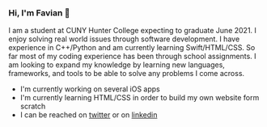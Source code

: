 ### Hi, I'm Favian 👋

I am a student at CUNY Hunter College expecting to graduate June 2021. I enjoy solving real world issues through software development. I have experience in C++/Python and am currently learning Swift/HTML/CSS. So far most of my coding experience has been through school assignments. I am looking to expand my knowledge by learning new languages, frameworks, and tools to be able to solve any problems I come across.

- I'm currently working on several iOS apps
- I'm currently learning HTML/CSS in order to build my own website form scratch
- I can be reached on [twitter](https://twitter.com/foflores10/) or on [linkedin](https://linkedin.com/in/foflores10/)
  

<!--
**foflores10/foflores10** is a ✨ _special_ ✨ repository because its `README.md` (this file) appears on your GitHub profile.

Here are some ideas to get you started:

- 🔭 I’m currently working on ...
- 🌱 I’m currently learning ...
- 👯 I’m looking to collaborate on ...
- 🤔 I’m looking for help with ...
- 💬 Ask me about ...
- 📫 How to reach me: ...
- 😄 Pronouns: ...
- ⚡ Fun fact: ...
-->
